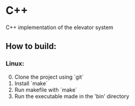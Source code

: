 # C++
C++ implementation of the elevator system

## How to build:
### Linux:
0. Clone the project using ´git´
1. Install ´make´
2. Run makefile with ´make´
3. Run the executable made in the 'bin' directory
